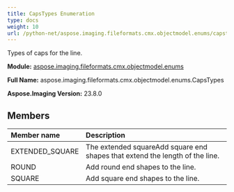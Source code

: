 ```yaml
---
title: CapsTypes Enumeration
type: docs
weight: 10
url: /python-net/aspose.imaging.fileformats.cmx.objectmodel.enums/capstypes/
---
```


Types of caps for the line.

**Module:** [aspose.imaging.fileformats.cmx.objectmodel.enums](/imaging/python-net/aspose.imaging.fileformats.cmx.objectmodel.enums/)

**Full Name:** aspose.imaging.fileformats.cmx.objectmodel.enums.CapsTypes

**Aspose.Imaging Version:** 23.8.0

## **Members**
| **Member name** | **Description** |
| :- | :- |
| EXTENDED_SQUARE | The extended squareAdd square end shapes that extend the length of the line. |
| ROUND | Add round end shapes to the line. |
| SQUARE | Add square end shapes to the line. |
